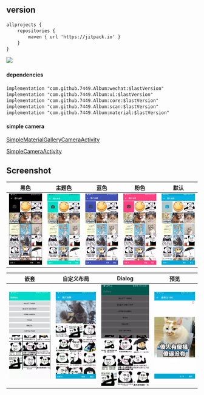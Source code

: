 ## version

	allprojects {
		repositories {
			maven { url 'https://jitpack.io' }
		}
	}

[![](https://jitpack.io/v/7449/Album.svg)](https://jitpack.io/#7449/Album)

#### dependencies

    implementation "com.github.7449.Album:wechat:$lastVersion"
    implementation "com.github.7449.Album:ui:$lastVersion"
    implementation "com.github.7449.Album:core:$lastVersion"
    implementation "com.github.7449.Album:scan:$lastVersion"
    implementation "com.github.7449.Album:material:$lastVersion"

#### simple camera

[SimpleMaterialGalleryCameraActivity](./sample/src/main/java/com/gallery/sample/camera/SimpleMaterialGalleryCameraActivity.kt)

[SimpleCameraActivity](./sample/src/main/java/com/gallery/sample/camera/SimpleCameraActivity.kt)

## Screenshot

|                 黑色                  |                主题色                |                 蓝色                 |                 粉色                 |                  默认                   |
|:-----------------------------------:|:---------------------------------:|:----------------------------------:|:----------------------------------:|:-------------------------------------:|
| ![](./screenshot/gallery_black.png) | ![](./screenshot/gallery_app.png) | ![](./screenshot/gallery_blue.png) | ![](./screenshot/gallery_pink.png) | ![](./screenshot/gallery_default.png) |

|                    嵌套                     |                自定义布局                 |                Dialog                |                  预览                   |
|:-----------------------------------------:|:------------------------------------:|:------------------------------------:|:-------------------------------------:|
| ![](./screenshot/gallery_combination.png) | ![](./screenshot/gallery_banner.png) | ![](./screenshot/gallery_dialog.png) | ![](./screenshot/gallery_preview.png) |